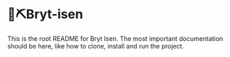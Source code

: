 # 🧊⛏️Bryt-isen

This is the root README for Bryt Isen. The most important documentation should be here, like how to clone, install and run the project.

